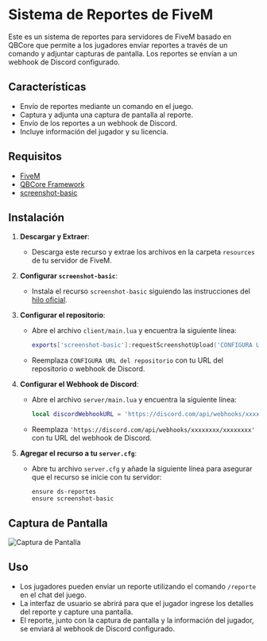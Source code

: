# Sistema de Reportes de FiveM

Este es un sistema de reportes para servidores de FiveM basado en QBCore que permite a los jugadores enviar reportes a través de un comando y adjuntar capturas de pantalla. 
Los reportes se envían a un webhook de Discord configurado.

## Características

- Envío de reportes mediante un comando en el juego.
- Captura y adjunta una captura de pantalla al reporte.
- Envío de los reportes a un webhook de Discord.
- Incluye información del jugador y su licencia.

## Requisitos

- [FiveM](https://fivem.net/)
- [QBCore Framework](https://github.com/qbcore-framework/qb-core)
- [screenshot-basic](https://forum.cfx.re/t/release-screenshot-basic/1982894)

## Instalación

1. **Descargar y Extraer**:
   - Descarga este recurso y extrae los archivos en la carpeta `resources` de tu servidor de FiveM.

2. **Configurar `screenshot-basic`**:
   - Instala el recurso `screenshot-basic` siguiendo las instrucciones del [hilo oficial](https://forum.cfx.re/t/release-screenshot-basic/1982894).

3. **Configurar el repositorio**:
   - Abre el archivo `client/main.lua` y encuentra la siguiente línea:
     ```lua
     exports['screenshot-basic']:requestScreenshotUpload('CONFIGURA URL del repositorio', 'image', function(data)
     ```
   - Reemplaza `CONFIGURA URL del repositorio` con tu URL del repositorio o webhook de Discord.

4. **Configurar el Webhook de Discord**:
   - Abre el archivo `server/main.lua` y encuentra la siguiente línea:
     ```lua
     local discordWebhookURL = 'https://discord.com/api/webhooks/xxxxxxxx/xxxxxxxx'
     ```
   - Reemplaza `'https://discord.com/api/webhooks/xxxxxxxx/xxxxxxxx'` con tu URL del webhook de Discord.

5. **Agregar el recurso a tu `server.cfg`**:
   - Abre tu archivo `server.cfg` y añade la siguiente línea para asegurar que el recurso se inicie con tu servidor:
     ```plaintext
     ensure ds-reportes
     ensure screenshot-basic
     ```

## Captura de Pantalla

![Captura de Pantalla](https://i.gyazo.com/f48ea7c9a3b2354a3c10265bd4682985.png)

## Uso

- Los jugadores pueden enviar un reporte utilizando el comando `/reporte` en el chat del juego.
- La interfaz de usuario se abrirá para que el jugador ingrese los detalles del reporte y capture una pantalla.
- El reporte, junto con la captura de pantalla y la información del jugador, se enviará al webhook de Discord configurado.